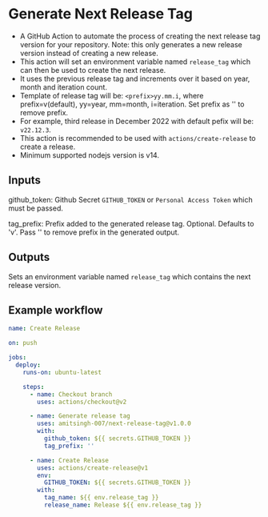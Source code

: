 # Generate Next Release Tag

- A GitHub Action to automate the process of creating the next release tag version for your repository. Note: this only generates a new release version instead of creating a new release.
- This action will set an environment variable named `release_tag` which can then be used to create the next release.
- It uses the previous release tag and increments over it based on year, month and iteration count.
- Template of release tag will be: `<prefix>yy.mm.i`, where prefix=v(default), yy=year, mm=month, i=iteration. Set prefix as '' to remove prefix.
- For example, third release in December 2022 with default pefix will be: `v22.12.3`.
- This action is recommended to be used with `actions/create-release` to create a release.
- Minimum supported nodejs version is v14.

## Inputs

github_token: Github Secret `GITHUB_TOKEN` or `Personal Access Token` which must be passed.

tag_prefix: Prefix added to the generated release tag. Optional. Defaults to 'v'. Pass '' to remove prefix in the generated output.

## Outputs

Sets an environment variable named `release_tag` which contains the next release version.

## Example workflow

```yaml
name: Create Release

on: push

jobs:
  deploy:
    runs-on: ubuntu-latest

    steps:
      - name: Checkout branch
        uses: actions/checkout@v2

      - name: Generate release tag
        uses: amitsingh-007/next-release-tag@v1.0.0
        with:
          github_token: ${{ secrets.GITHUB_TOKEN }}
          tag_prefix: ''

      - name: Create Release
        uses: actions/create-release@v1
        env:
          GITHUB_TOKEN: ${{ secrets.GITHUB_TOKEN }}
        with:
          tag_name: ${{ env.release_tag }}
          release_name: Release ${{ env.release_tag }}
```
